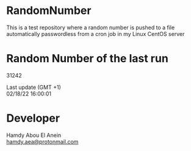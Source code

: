 # RandomNumber    
This is a test repository where a random number is pushed to a file automatically passwordless from a cron job in my Linux CentOS server    
# Random Number of the last run   
31242
      
Last update (GMT +1)    
02/18/22 16:00:01
# Developer    
Hamdy Abou El Anein   
hamdy.aea@protonmail.com
